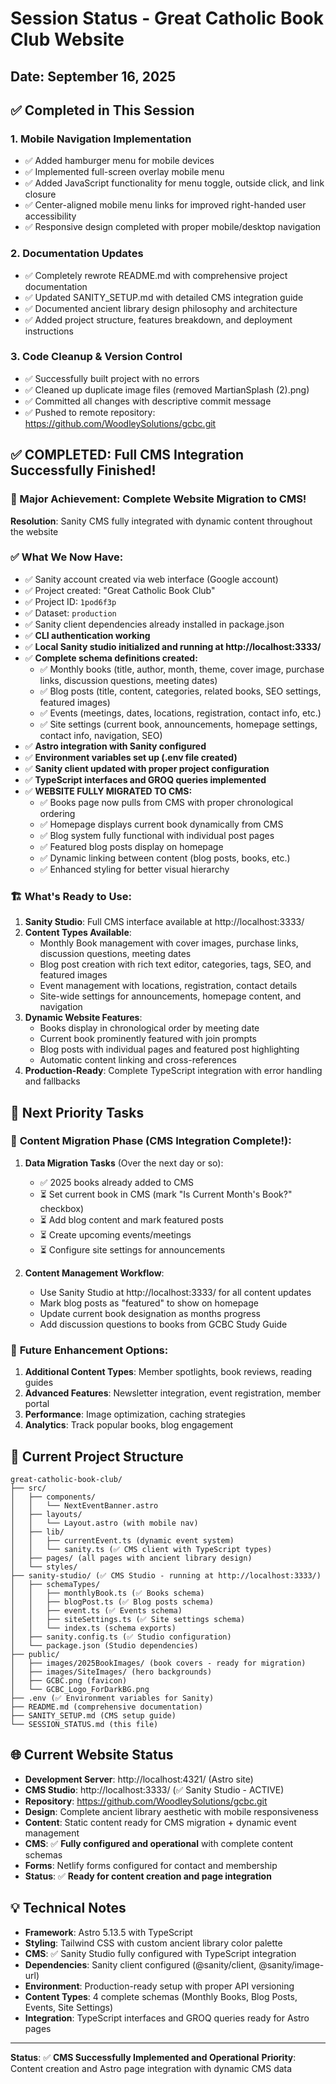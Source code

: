 # Session Status - Great Catholic Book Club Website

## Date: September 16, 2025

## ✅ Completed in This Session

### 1. Mobile Navigation Implementation
- ✅ Added hamburger menu for mobile devices
- ✅ Implemented full-screen overlay mobile menu
- ✅ Added JavaScript functionality for menu toggle, outside click, and link closure
- ✅ Center-aligned mobile menu links for improved right-handed user accessibility
- ✅ Responsive design completed with proper mobile/desktop navigation

### 2. Documentation Updates
- ✅ Completely rewrote README.md with comprehensive project documentation
- ✅ Updated SANITY_SETUP.md with detailed CMS integration guide
- ✅ Documented ancient library design philosophy and architecture
- ✅ Added project structure, features breakdown, and deployment instructions

### 3. Code Cleanup & Version Control
- ✅ Successfully built project with no errors
- ✅ Cleaned up duplicate image files (removed MartianSplash (2).png)
- ✅ Committed all changes with descriptive commit message
- ✅ Pushed to remote repository: https://github.com/WoodleySolutions/gcbc.git

## ✅ **COMPLETED: Full CMS Integration Successfully Finished!**

### 🎉 Major Achievement: Complete Website Migration to CMS!
**Resolution**: Sanity CMS fully integrated with dynamic content throughout the website

### ✅ What We Now Have:
- ✅ Sanity account created via web interface (Google account)
- ✅ Project created: "Great Catholic Book Club"
- ✅ Project ID: `1pod6f3p`
- ✅ Dataset: `production`
- ✅ Sanity client dependencies already installed in package.json
- ✅ **CLI authentication working**
- ✅ **Local Sanity studio initialized and running at http://localhost:3333/**
- ✅ **Complete schema definitions created:**
  - ✅ Monthly books (title, author, month, theme, cover image, purchase links, discussion questions, meeting dates)
  - ✅ Blog posts (title, content, categories, related books, SEO settings, featured images)
  - ✅ Events (meetings, dates, locations, registration, contact info, etc.)
  - ✅ Site settings (current book, announcements, homepage settings, contact info, navigation, SEO)
- ✅ **Astro integration with Sanity configured**
- ✅ **Environment variables set up (.env file created)**
- ✅ **Sanity client updated with proper project configuration**
- ✅ **TypeScript interfaces and GROQ queries implemented**
- ✅ **WEBSITE FULLY MIGRATED TO CMS:**
  - ✅ Books page now pulls from CMS with proper chronological ordering
  - ✅ Homepage displays current book dynamically from CMS
  - ✅ Blog system fully functional with individual post pages
  - ✅ Featured blog posts display on homepage
  - ✅ Dynamic linking between content (blog posts, books, etc.)
  - ✅ Enhanced styling for better visual hierarchy

### 🏗️ What's Ready to Use:
1. **Sanity Studio**: Full CMS interface available at http://localhost:3333/
2. **Content Types Available**:
   - Monthly Book management with cover images, purchase links, discussion questions, meeting dates
   - Blog post creation with rich text editor, categories, tags, SEO, and featured images
   - Event management with locations, registration, contact details
   - Site-wide settings for announcements, homepage content, and navigation
3. **Dynamic Website Features**:
   - Books display in chronological order by meeting date
   - Current book prominently featured with join prompts
   - Blog posts with individual pages and featured post highlighting
   - Automatic content linking and cross-references
4. **Production-Ready**: Complete TypeScript integration with error handling and fallbacks

## 🎯 **Next Priority Tasks**

### 📝 **Content Migration Phase** (CMS Integration Complete!):
1. **Data Migration Tasks** (Over the next day or so):
   - ✅ 2025 books already added to CMS
   - ⏳ Set current book in CMS (mark "Is Current Month's Book?" checkbox)
   - ⏳ Add blog content and mark featured posts
   - ⏳ Create upcoming events/meetings
   - ⏳ Configure site settings for announcements

2. **Content Management Workflow**:
   - Use Sanity Studio at http://localhost:3333/ for all content updates
   - Mark blog posts as "featured" to show on homepage
   - Update current book designation as months progress
   - Add discussion questions to books from GCBC Study Guide

### 🚀 **Future Enhancement Options**:
1. **Additional Content Types**: Member spotlights, book reviews, reading guides
2. **Advanced Features**: Newsletter integration, event registration, member portal
3. **Performance**: Image optimization, caching strategies
4. **Analytics**: Track popular books, blog engagement

## 📁 Current Project Structure
```
great-catholic-book-club/
├── src/
│   ├── components/
│   │   └── NextEventBanner.astro
│   ├── layouts/
│   │   └── Layout.astro (with mobile nav)
│   ├── lib/
│   │   ├── currentEvent.ts (dynamic event system)
│   │   └── sanity.ts (✅ CMS client with TypeScript types)
│   ├── pages/ (all pages with ancient library design)
│   └── styles/
├── sanity-studio/ (✅ CMS Studio - running at http://localhost:3333/)
│   ├── schemaTypes/
│   │   ├── monthlyBook.ts (✅ Books schema)
│   │   ├── blogPost.ts (✅ Blog posts schema)
│   │   ├── event.ts (✅ Events schema)
│   │   ├── siteSettings.ts (✅ Site settings schema)
│   │   └── index.ts (schema exports)
│   ├── sanity.config.ts (✅ Studio configuration)
│   └── package.json (Studio dependencies)
├── public/
│   ├── images/2025BookImages/ (book covers - ready for migration)
│   ├── images/SiteImages/ (hero backgrounds)
│   ├── GCBC.png (favicon)
│   └── GCBC_Logo_ForDarkBG.png
├── .env (✅ Environment variables for Sanity)
├── README.md (comprehensive documentation)
├── SANITY_SETUP.md (CMS setup guide)
└── SESSION_STATUS.md (this file)
```

## 🌐 Current Website Status
- **Development Server**: http://localhost:4321/ (Astro site)
- **CMS Studio**: http://localhost:3333/ (✅ Sanity Studio - ACTIVE)
- **Repository**: https://github.com/WoodleySolutions/gcbc.git
- **Design**: Complete ancient library aesthetic with mobile responsiveness
- **Content**: Static content ready for CMS migration + dynamic event management
- **CMS**: ✅ **Fully configured and operational** with complete content schemas
- **Forms**: Netlify forms configured for contact and membership
- **Status**: ✅ **Ready for content creation and page integration**

## 💡 Technical Notes
- **Framework**: Astro 5.13.5 with TypeScript
- **Styling**: Tailwind CSS with custom ancient library color palette
- **CMS**: ✅ Sanity Studio fully configured with TypeScript integration
- **Dependencies**: Sanity client configured (@sanity/client, @sanity/image-url)
- **Environment**: Production-ready setup with proper API versioning
- **Content Types**: 4 complete schemas (Monthly Books, Blog Posts, Events, Site Settings)
- **Integration**: TypeScript interfaces and GROQ queries ready for Astro pages

---

**Status**: ✅ **CMS Successfully Implemented and Operational**
**Priority**: Content creation and Astro page integration with dynamic CMS data